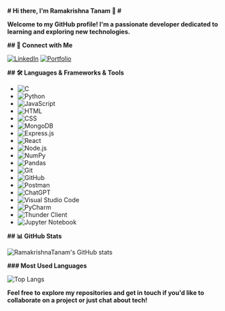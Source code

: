**# Hi there, I'm Ramakrishna Tanam 👋 #**

**Welcome to my GitHub profile! I'm a passionate developer dedicated to learning and exploring new technologies.**

**## 🔗 Connect with Me**

[![LinkedIn](https://img.shields.io/badge/LinkedIn-0077B5?style=for-the-badge&logo=linkedin&logoColor=white)](https://www.linkedin.com/in/ramakrishnatanam)
[![Portfolio](https://img.shields.io/badge/Portfolio-FFA500?style=for-the-badge&logo=google-chrome&logoColor=white)](https://calm-cat-d8c98f.netlify.app/)

**## 🛠️ Languages & Frameworks & Tools**

- ![C](https://img.shields.io/badge/C-00599C?style=for-the-badge&logo=c&logoColor=white)
- ![Python](https://img.shields.io/badge/Python-3776AB?style=for-the-badge&logo=python&logoColor=white)
- ![JavaScript](https://img.shields.io/badge/JavaScript-F7DF1E?style=for-the-badge&logo=javascript&logoColor=black)
- ![HTML](https://img.shields.io/badge/HTML-E34F26?style=for-the-badge&logo=html5&logoColor=white)
- ![CSS](https://img.shields.io/badge/CSS-1572B6?style=for-the-badge&logo=css3&logoColor=white)
- ![MongoDB](https://img.shields.io/badge/MongoDB-47A248?style=for-the-badge&logo=mongodb&logoColor=white)
- ![Express.js](https://img.shields.io/badge/Express.js-000000?style=for-the-badge&logo=express&logoColor=white)
- ![React](https://img.shields.io/badge/React-61DAFB?style=for-the-badge&logo=react&logoColor=black)
- ![Node.js](https://img.shields.io/badge/Node.js-339933?style=for-the-badge&logo=nodedotjs&logoColor=white)
- ![NumPy](https://img.shields.io/badge/NumPy-013243?style=for-the-badge&logo=numpy&logoColor=white)
- ![Pandas](https://img.shields.io/badge/Pandas-150458?style=for-the-badge&logo=pandas&logoColor=white)
- ![Git](https://img.shields.io/badge/Git-F05032?style=for-the-badge&logo=git&logoColor=white)
- ![GitHub](https://img.shields.io/badge/GitHub-181717?style=for-the-badge&logo=github&logoColor=white)
- ![Postman](https://img.shields.io/badge/Postman-FF6C37?style=for-the-badge&logo=postman&logoColor=white)
- ![ChatGPT](https://img.shields.io/badge/ChatGPT-00C853?style=for-the-badge&logo=openai&logoColor=white)
- ![Visual Studio Code](https://img.shields.io/badge/VS%20Code-007ACC?style=for-the-badge&logo=visual-studio-code&logoColor=white)
- ![PyCharm](https://img.shields.io/badge/PyCharm-000000?style=for-the-badge&logo=pycharm&logoColor=white)
- ![Thunder Client](https://img.shields.io/badge/Thunder%20Client-FFCA28?style=for-the-badge&logo=thunderclient&logoColor=black)
- ![Jupyter Notebook](https://img.shields.io/badge/Jupyter-FA0F00?style=for-the-badge&logo=jupyter&logoColor=white)

**## 📊 GitHub Stats**

![RamakrishnaTanam's GitHub stats](https://github-readme-stats.vercel.app/api?username=RamakrishnaTanam&show_icons=true&theme=radical)


**### Most Used Languages**

![Top Langs](https://github-readme-stats.vercel.app/api/top-langs/?username=RamakrishnaTanam&layout=compact&theme=radical)

**Feel free to explore my repositories and get in touch if you'd like to collaborate on a project or just chat about tech!**
